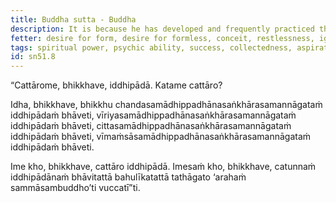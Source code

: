 ```yaml
---
title: Buddha sutta - Buddha
description: It is because he has developed and frequently practiced these four bases of psychic ability that the Tathāgata is called 'the Arahant, the Perfectly Enlightened One.'
fetter: desire for form, desire for formless, conceit, restlessness, ignorance
tags: spiritual power, psychic ability, success, collectedness, aspiration, persistence, energy, mind, investigation, reflection, close examination, sn, sn51
id: sn51.8
---
```


“Cattārome, bhikkhave, iddhipādā. Katame cattāro?

Idha, bhikkhave, bhikkhu chandasamādhippadhānasaṅkhārasamannāgataṁ iddhipādaṁ bhāveti, vīriyasamādhippadhānasaṅkhārasamannāgataṁ iddhipādaṁ bhāveti, cittasamādhippadhānasaṅkhārasamannāgataṁ iddhipādaṁ bhāveti, vīmaṁsāsamādhippadhānasaṅkhārasamannāgataṁ iddhipādaṁ bhāveti.

Ime kho, bhikkhave, cattāro iddhipādā. Imesaṁ kho, bhikkhave, catunnaṁ iddhipādānaṁ bhāvitattā bahulīkatattā tathāgato ‘arahaṁ sammāsambuddho’ti vuccatī”ti.
